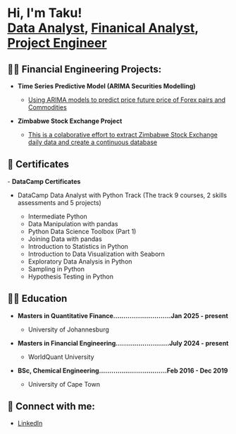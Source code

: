 <h1>Hi, I'm Taku! <br/><a href="https://github.com/joshmadakor1">Data Analyst</a>, <a href="https://www.linkedin.com/in/joshmadakor/">Finanical Analyst</a>, <a href="https://www.youtube.com/c/joshmadakor">Project Engineer</a></h1>

<h2>👨‍💻 Financial Engineering Projects:</h2>

- <b>Time Series Predictive Model (ARIMA Securities Modelling)</b>
  - [Using ARIMA models to predict price future price of Forex pairs and Commodities](https://github.com/Teekaynium/Time-Series-Prediction)

- <b>Zimbabwe Stock Exchange Project</b>
  - [This is a colaborative effort to extract Zimbabwe Stock Exchange daily data and create a continuous database](https://github.com/Teekaynium/ZimStock-Project.git)

<h2>📜 Certificates</h2>
- <b>DataCamp Certificates</b>

  - DataCamp Data Analyst with Python Track (The track 9 courses, 2 skills     assessments and 5 projects)
  
    - Intermediate Python
    - Data Manipulation with pandas
    - Python Data Science Toolbox (Part 1)
    - Joining Data with pandas
    - Introduction to Statistics in Python
    - Introduction to Data Visualization with Seaborn
    - Exploratory Data Analysis in Python
    - Sampling in Python
    - Hypothesis Testing in Python

<h2>👨‍🎓 Education</h2>

- <b>Masters in Quantitative Finance............................Jan 2025 - present</b>

  - University of Johannesburg

- <b>Masters in Financial Engineering..........................July 2024 - present</b>

  - WorldQuant University

- <b>BSc, Chemical Engineering.................................Feb 2016 - Dec 2019</b>

   - University of Cape Town 


<h2> 🤳 Connect with me:</h2>

- [LinkedIn](https://www.linkedin.com/in/takudzwa-ngwenya-100166138/)
